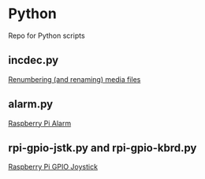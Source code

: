 # Python

Repo for Python scripts

## incdec.py
[Renumbering (and renaming) media files](http://blog.thestateofme.com/2010/10/05/renumbering-media-files/)  

## alarm.py
[Raspberry Pi Alarm](http://blog.thestateofme.com/2012/08/02/raspberry-pi-alarm/)

## rpi-gpio-jstk.py and rpi-gpio-kbrd.py
[Raspberry Pi GPIO Joystick](http://blog.thestateofme.com/2012/08/10/raspberry-pi-gpio-joystick/)  
